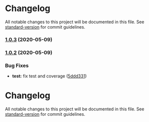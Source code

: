 # Changelog

All notable changes to this project will be documented in this file. See [standard-version](https://github.com/conventional-changelog/standard-version) for commit guidelines.

### [1.0.3](https://github.com/ncarlier/htmlgrabr/compare/v1.0.2...v1.0.3) (2020-05-09)



### [1.0.2](https://github.com/ncarlier/htmlgrabr/compare/v1.0.1...v1.0.2) (2020-05-09)


### Bug Fixes

* **test:** fix test and coverage ([5ddd331](https://github.com/ncarlier/htmlgrabr/commit/5ddd331))



# Changelog

All notable changes to this project will be documented in this file. See [standard-version](https://github.com/conventional-changelog/standard-version) for commit guidelines.
